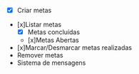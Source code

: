 - [x] Criar metas
- [x]Listar metas
   - [x] Metas concluídas 
   - [x]Metas Abertas
- [x]Marcar/Desmarcar metas realizadas
- Remover metas
- Sistema de mensagens